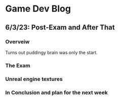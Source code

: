 # Game Dev Blog 

## 6/3/23: Post-Exam and After That 

### Overveiw

Turns out puddingy brain was only the start.

### The Exam



### Unreal engine textures



### In Conclusion and plan for the next week

